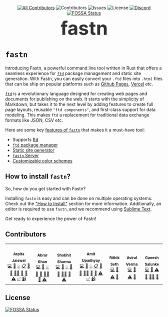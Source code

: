 <div align="center">

[![All Contributors](https://img.shields.io/badge/all_contributors-1-orange.svg?style=flat-square)](#contributors-) ![Contributors](https://img.shields.io/github/contributors/ftd-lang/fpm?color=dark-green) ![Issues](https://img.shields.io/github/issues/ftd-lang/fpm) ![License](https://img.shields.io/github/license/ftd-lang/fpm) [![Discord](https://img.shields.io/discord/793929082483769345)](https://discord.com/channels/793929082483769345/)
[![FOSSA Status](https://app.fossa.com/api/projects/git%2Bgithub.com%2Fftd-lang%2Ffpm.svg?type=shield)](https://app.fossa.com/projects/git%2Bgithub.com%2Fftd-lang%2Ffpm?ref=badge_shield)

</div>

<div align="center">
    <img src="images/fastn.svg" width="150" alt="FPM"/> 
</div>


# `fastn`

Introducing Fastn, a powerful command line tool written in Rust that offers a 
seamless experience for [`ftd`](https://ftd.dev) package management and static 
site generation. With Fastn, you can easily convert your `.ftd` files 
into `.html` files that can be ship on popular platforms such as 
[Github Pages](https://fastn.com/how-to/github-pages/), 
[Vercel](https://fastn.com/how-to/vercel/) etc.


[`ftd`](https://ftd.dev) is a revolutionary language designed for creating web 
pages and documents for publishing on the web. It starts with the simplicity of 
Markdown, but takes it to the next level by adding features to create full page 
layouts, reusable `"ftd components"`, and first-class support for data modeling. 
This makes `ftd` a replacement for traditional data exchange formats like JSON, 
CSV etc.

Here are some key [features of `fastn`](https://fastn.com/features/) that makes it 
a must-have tool:


- Supports [ftd](https://ftd.dev)
- [`ftd` package manager](https://fastn.com/package-manager/)
- [Static site generator](https://fastn.com/static/)
- [`fastn` Server](https://fastn.com/server/)
- [Customizable color schemes](https://fastn.com/cs/)


## How to install `fastn`?

So, how do you get started with Fastn? 

Installing `fastn` is easy and can be done on multiple operating systems.
Check out the ["How to Install"](https://fastn.com/install/) section for more 
information. Additionally, an editor is required to use `fastn`, and we 
recommend using [Sublime Text](https://www.sublimetext.com/3).


Get ready to experience the power of Fastn!


## Contributors

<!-- ALL-CONTRIBUTORS-LIST:START - Do not remove or modify this section -->
<!-- prettier-ignore-start -->
<!-- markdownlint-disable -->
<table>
  <tbody>
    <tr>
      <td align="center"><a href="https://github.com/Arpita-Jaiswal"><img src="https://avatars.githubusercontent.com/u/26044181?v=4?s=100" width="100px;" alt=""/><br /><sub><b>Arpita Jaiswal</b></sub></a><br /><a href="https://github.com/ftd-lang/fpm/commits?author=Arpita-Jaiswal" title="Code">💻</a> <a href="https://github.com/ftd-lang/fpm/commits?author=Arpita-Jaiswal" title="Documentation">📖</a> <a href="#example-Arpita-Jaiswal" title="Examples">💡</a> <a href="#eventOrganizing-Arpita-Jaiswal" title="Event Organizing">📋</a> <a href="#ideas-Arpita-Jaiswal" title="Ideas, Planning, & Feedback">🤔</a> <a href="#maintenance-Arpita-Jaiswal" title="Maintenance">🚧</a> <a href="#mentoring-Arpita-Jaiswal" title="Mentoring">🧑‍🏫</a> <a href="https://github.com/ftd-lang/fpm/pulls?q=is%3Apr+reviewed-by%3AArpita-Jaiswal" title="Reviewed Pull Requests">👀</a> <a href="#tool-Arpita-Jaiswal" title="Tools">🔧</a> <a href="https://github.com/ftd-lang/fpm/commits?author=Arpita-Jaiswal" title="Tests">⚠️</a> <a href="#tutorial-Arpita-Jaiswal" title="Tutorials">✅</a> <a href="#video-Arpita-Jaiswal" title="Videos">📹</a></td>
      <td align="center"><a href="https://github.com/AbrarNitk"><img src="https://avatars.githubusercontent.com/u/17473503?v=4?s=100" width="100px;" alt=""/><br /><sub><b>Abrar Khan</b></sub></a><br /><a href="https://github.com/ftd-lang/fpm/commits?author=AbrarNitk" title="Code">💻</a> <a href="https://github.com/ftd-lang/fpm/commits?author=AbrarNitk" title="Documentation">📖</a> <a href="#example-AbrarNitk" title="Examples">💡</a> <a href="#ideas-AbrarNitk" title="Ideas, Planning, & Feedback">🤔</a> <a href="#maintenance-AbrarNitk" title="Maintenance">🚧</a> <a href="#mentoring-AbrarNitk" title="Mentoring">🧑‍🏫</a> <a href="https://github.com/ftd-lang/fpm/pulls?q=is%3Apr+reviewed-by%3AAbrarNitk" title="Reviewed Pull Requests">👀</a> <a href="https://github.com/ftd-lang/fpm/commits?author=AbrarNitk" title="Tests">⚠️</a></td>
      <td align="center"><a href="https://github.com/sharmashobhit"><img src="https://avatars.githubusercontent.com/u/1982566?v=4?s=100" width="100px;" alt=""/><br /><sub><b>Shobhit Sharma</b></sub></a><br /><a href="https://github.com/ftd-lang/fpm/commits?author=sharmashobhit" title="Code">💻</a> <a href="https://github.com/ftd-lang/fpm/commits?author=sharmashobhit" title="Documentation">📖</a> <a href="#example-sharmashobhit" title="Examples">💡</a> <a href="#ideas-sharmashobhit" title="Ideas, Planning, & Feedback">🤔</a> <a href="#maintenance-sharmashobhit" title="Maintenance">🚧</a> <a href="#mentoring-sharmashobhit" title="Mentoring">🧑‍🏫</a> <a href="https://github.com/ftd-lang/fpm/pulls?q=is%3Apr+reviewed-by%3Asharmashobhit" title="Reviewed Pull Requests">👀</a> <a href="https://github.com/ftd-lang/fpm/commits?author=sharmashobhit" title="Tests">⚠️</a></td>
      <td align="center"><a href="https://www.fifthtry.com"><img src="https://avatars.githubusercontent.com/u/58662?v=4?s=100" width="100px;" alt=""/><br /><sub><b>Amit Upadhyay</b></sub></a><br /><a href="https://github.com/ftd-lang/fpm/commits?author=amitu" title="Code">💻</a> <a href="https://github.com/ftd-lang/fpm/commits?author=amitu" title="Documentation">📖</a> <a href="#example-amitu" title="Examples">💡</a> <a href="#eventOrganizing-amitu" title="Event Organizing">📋</a> <a href="#ideas-amitu" title="Ideas, Planning, & Feedback">🤔</a> <a href="#maintenance-amitu" title="Maintenance">🚧</a> <a href="#mentoring-amitu" title="Mentoring">🧑‍🏫</a> <a href="https://github.com/ftd-lang/fpm/pulls?q=is%3Apr+reviewed-by%3Aamitu" title="Reviewed Pull Requests">👀</a> <a href="#tool-amitu" title="Tools">🔧</a> <a href="https://github.com/ftd-lang/fpm/commits?author=amitu" title="Tests">⚠️</a> <a href="#tutorial-amitu" title="Tutorials">✅</a> <a href="#video-amitu" title="Videos">📹</a></td>
      <td align="center"><a href="https://github.com/Heulitig"><img src="https://avatars.githubusercontent.com/u/106665190?v=4?s=100" width="100px;" alt=""/><br /><sub><b>Rithik Seth</b></sub></a><br /><a href="https://github.com/ftd-lang/fpm/commits?author=Heulitig" title="Code">💻</a> <a href="https://github.com/ftd-lang/fpm/commits?author=Heulitig" title="Documentation">📖</a> <a href="https://github.com/ftd-lang/fpm/commits?author=Heulitig" title="Tests">⚠️</a> <a href="#ideas-Heulitig" title="Ideas, Planning, & Feedback">🤔</a></td>
      <td align="center"><a href="http://fifthtry.com"><img src="https://avatars.githubusercontent.com/u/106665143?v=4?s=100" width="100px;" alt=""/><br /><sub><b>Aviral Verma</b></sub></a><br /><a href="https://github.com/ftd-lang/fpm/commits?author=AviralVerma13" title="Code">💻</a> <a href="https://github.com/ftd-lang/fpm/commits?author=AviralVerma13" title="Documentation">📖</a> <a href="https://github.com/ftd-lang/fpm/commits?author=AviralVerma13" title="Tests">⚠️</a> <a href="#ideas-AviralVerma13" title="Ideas, Planning, & Feedback">🤔</a></td>
      <td align="center"><a href="https://github.com/gsalunke"><img src="https://avatars.githubusercontent.com/u/68585007?v=4?s=100" width="100px;" alt=""/><br /><sub><b>Ganesh Salunke</b></sub></a><br /><a href="https://github.com/ftd-lang/fpm/commits?author=gsalunke" title="Code">💻</a> <a href="https://github.com/ftd-lang/fpm/commits?author=gsalunke" title="Documentation">📖</a> <a href="https://github.com/ftd-lang/fpm/commits?author=gsalunke" title="Tests">⚠️</a> <a href="#ideas-gsalunke" title="Ideas, Planning, & Feedback">🤔</a> <a href="#mentoring-gsalunke" title="Mentoring">🧑‍🏫</a> <a href="https://github.com/ftd-lang/fpm/pulls?q=is%3Apr+reviewed-by%3Agsalunke" title="Reviewed Pull Requests">👀</a></td>
    </tr>
  </tbody>
</table>

<!-- markdownlint-restore -->
<!-- prettier-ignore-end -->

<!-- ALL-CONTRIBUTORS-LIST:END -->
<!-- prettier-ignore-start -->
<!-- markdownlint-disable -->

<!-- markdownlint-restore -->
<!-- prettier-ignore-end -->

<!-- ALL-CONTRIBUTORS-LIST:END -->


## License
[![FOSSA Status](https://app.fossa.com/api/projects/git%2Bgithub.com%2Fftd-lang%2Ffpm.svg?type=large)](https://app.fossa.com/projects/git%2Bgithub.com%2Fftd-lang%2Ffpm?ref=badge_large)
